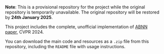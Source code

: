 **Note**: This is a provisional repository for the project while the original repository is temporarily unavailable. The original repository will be restored by **24th January 2025**.

This project includes the complete, unofficial implementation of [ABNN paper](https://arxiv.org/pdf/2312.15297.pdf), CVPR 2024.

You can download the main code and resources as a `.zip` file from this repository, including the `README` file with usage instructions.
